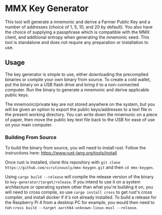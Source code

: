 # MMX Key Generator

This tool will generate a mnemonic and derive a Farmer Public Key and a number of addresses (choice of 1, 5, 10, and 20 by default). You also have the choice of supplying a passphrase which is compatible with the MMX client, and additional entropy when generating the mnemonic seed.
This tool is standalone and does not require any preparation or installation to use.

## Usage
The key generator is simple to use, either downloading the precompiled binaries or compile your own binary from source. To create a cold wallet, put the binary on a USB flash drive and bring it to a non-connected computer. Run the binary to generate a mnemonic and derive applicable public keys.

The mnemonic/private key are not stored anywhere on the system, but you will be given an option to export the public keys/addresses to a text file in the present working directory. You can write down the mnemonic on a piece of paper, then move the public key text file back to the USB for ease of use on your main computer.

### Building From Source
To build the binary from source, you will need to install rust. Follow the instructions here: https://www.rust-lang.org/tools/install

Once rust is installed, clone this repository with `git clone https://github.com/scrutinously/mmx-keygen.git` and then `cd mmx-keygen`.

Using `cargo build --release` will compile the release version of the binary to `key-generator/target/release`. If you intend to use it on a system architecture or operating system other than what you're building it on, you will need to cross compile, so use `cargo install cross` to get rust's cross compiler, and install docker if it's not already installed. To build a release for the Raspberry Pi 4 from a desktop PC for example, you would then need to run `cross build --target aarch64-unknown-linux-musl --release`.